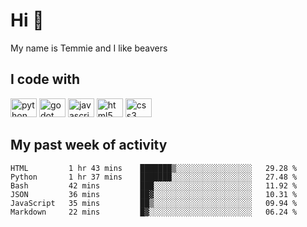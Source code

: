 <h1 align="left">Hi 👋</h1>

<p>My name is Temmie and I like beavers</p>

<h2 align="left">I code with</h2>

<div align="left">
  <img src="https://cdn.jsdelivr.net/gh/devicons/devicon/icons/python/python-original.svg" height="30" width="42" alt="python logo"/>
  <img src="https://cdn.jsdelivr.net/gh/devicons/devicon/icons/godot/godot-original.svg" height="30" width="42" alt="godot logo"/>
  <img src="https://cdn.jsdelivr.net/gh/devicons/devicon/icons/javascript/javascript-original.svg" height="30" width="42" alt="javascript logo"/>
  <img src="https://cdn.jsdelivr.net/gh/devicons/devicon/icons/html5/html5-original.svg" height="30" width="42" alt="html5 logo"/>
  <img src="https://cdn.jsdelivr.net/gh/devicons/devicon/icons/css3/css3-original.svg" height="30" width="42" alt="css3 logo"/>
</div>


<h2 align="left">My past week of activity</h2>

<!--START_SECTION:waka-->

```text
HTML         1 hr 43 mins    ███████▒░░░░░░░░░░░░░░░░░   29.28 %
Python       1 hr 37 mins    ███████░░░░░░░░░░░░░░░░░░   27.48 %
Bash         42 mins         ███░░░░░░░░░░░░░░░░░░░░░░   11.92 %
JSON         36 mins         ██▓░░░░░░░░░░░░░░░░░░░░░░   10.31 %
JavaScript   35 mins         ██▒░░░░░░░░░░░░░░░░░░░░░░   09.94 %
Markdown     22 mins         █▓░░░░░░░░░░░░░░░░░░░░░░░   06.24 %
```

<!--END_SECTION:waka-->
